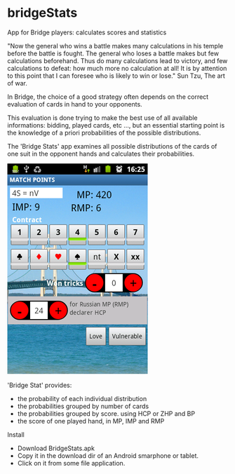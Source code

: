 # bridgeStats
App for Bridge players: calculates scores and statistics

"Now the general who wins a battle makes many calculations in his temple before the battle is fought. 
The general who loses a battle makes but few calculations beforehand. 
Thus do many calculations lead to victory, and few calculations to defeat: how much more no calculation at all! 
It is by attention to this point that I can foresee who is likely to win or lose." 
  Sun Tzu, The art of war.

In Bridge, the choice of a good strategy often depends on the correct evaluation of cards in hand to your opponents.

This evaluation is done trying to make the best use of all available informations: bidding, played cards, etc ..., but an essential starting point is the knowledge of a priori probabilities of the possible distributions.

The 'Bridge Stats' app examines all possible distributions of the cards of one suit in the opponent hands and calculates  their  probabilities.

  ![score](./img/device04.png)


'Bridge Stat' provides:
-   the probability of each individual distribution
-   the probabilities grouped by number of cards
-   the probabilities grouped by score. using HCP or ZHP and BP
-   the score of one played hand, in MP, IMP and RMP

Install
-   Download BridgeStats.apk
-   Copy it in the download dir of an Android smarphone or tablet.
-   Click on it from some file application.
